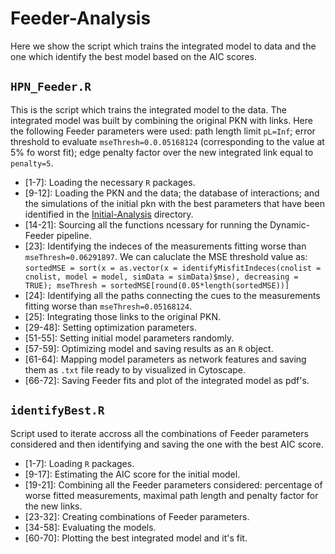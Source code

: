# Feeder-Analysis
Here we show the script which trains the integrated model to data and the one which identify the best model based on the AIC scores.

## `HPN_Feeder.R`
This is the script which trains the integrated model to the data. The integrated model was built by combining the original PKN with links.
Here the following Feeder parameters were used: path length limit `pL=Inf`; error threshold to evaluate `mseThresh=0.0.05168124` (corresponding to the value at 5% fo worst fit); edge penalty factor over the new integrated link equal to `penalty=5`.

+ [1-7]: Loading the necessary `R` packages.
+ [9-12]: Loading the PKN and the data; the database of interactions; and the simulations of the initial pkn with the best parameters that have been identified in the [Initial-Analysis](https://github.com/saezlab/FOSBE2019/tree/master/Initial-Analysis) directory.
+ [14-21]: Sourcing all the functions ncessary for running the Dynamic-Feeder pipeline.
+ [23]: Identifying the indeces of the measurements fitting worse than `mseThresh=0.06291897`. We can caluclate the MSE threshold value as: `sortedMSE = sort(x = as.vector(x = identifyMisfitIndeces(cnolist = cnolist, model = model, simData = simData)$mse), decreasing = TRUE); mseThresh = sortedMSE[round(0.05*length(sortedMSE))]`
+ [24]: Identifying all the paths connecting the cues to the measurements fitting worse than `mseThresh=0.05168124`.
+ [25]: Integrating those links to the original PKN.
+ [29-48]: Setting optimization parameters.
+ [51-55]: Setting initial model parameters randomly.
+ [57-59]: Optimizing model and saving results as an `R` object.
+ [61-64]: Mapping model parameters as network features and saving them as `.txt` file ready to by visualized in Cytoscape.
+ [66-72]: Saving Feeder fits and plot of the integrated model as pdf's.

## `identifyBest.R`
Script used to iterate accross all the combinations of Feeder parameters considered and then identifying and saving the one with the best AIC score.

+ [1-7]: Loading `R` packages.
+ [9-17]: Estimating the AIC score for the initial model.
+ [19-21]: Combining all the Feeder parameters considered: percentage of worse fitted measurements, maximal path length and penalty factor for the new links.
+ [23-32]: Creating combinations of Feeder parameters.
+ [34-58]: Evaluating the models.
+ [60-70]: Plotting the best integrated model and it's fit.
